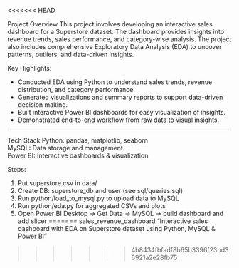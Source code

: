 <<<<<<< HEAD

Project Overview
This project involves developing an interactive sales dashboard for a Superstore dataset. The dashboard provides insights into revenue trends, sales performance, and category-wise analysis. The project also includes comprehensive Exploratory Data Analysis (EDA) to uncover patterns, outliers, and data-driven insights.

Key Highlights:
- Conducted EDA using Python to understand sales trends, revenue distribution, and category performance.
- Generated visualizations and summary reports to support data-driven decision making.
- Built interactive Power BI dashboards for easy visualization of insights.
- Demonstrated end-to-end workflow from raw data to visual insights.

---

Tech Stack
Python: pandas, matplotlib, seaborn  
MySQL: Data storage and management  
Power BI: Interactive dashboards & visualization  

Steps:
1. Put superstore.csv in data/
2. Create DB: superstore_db and user (see sql/queries.sql)
3. Run python/load_to_mysql.py to upload data to MySQL
4. Run python/eda.py for aggregated CSVs and plots
5. Open Power BI Desktop → Get Data → MySQL → build dashboard and add slicer
=======
sales_revenue_dashboard
 “Interactive sales dashboard with EDA on Superstore dataset using Python, MySQL &amp; Power BI”
>>>>>>> 4b8434fbfadf8b65b3396f23bd36921a2e28fb75
